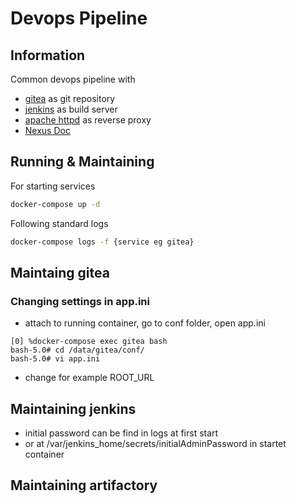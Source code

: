 # Devops Pipeline

## Information

Common devops pipeline with 
* [gitea](https://gitea.com) as git repository
* [jenkins](https://www.jenkins.io) as build server
* [apache httpd](https://httpd.apache.org) as reverse proxy
* [Nexus Doc](https://help.sonatype.com/repomanager3) 

## Running & Maintaining

For starting services 

```bash
docker-compose up -d
```
Following standard logs

```bash
docker-compose logs -f {service eg gitea}
```

## Maintaing gitea

### Changing settings in app.ini

* attach to running container, go to conf folder, open app.ini
```
[0] %docker-compose exec gitea bash
bash-5.0# cd /data/gitea/conf/
bash-5.0# vi app.ini 
```
* change for example ROOT_URL

## Maintaining jenkins

* initial password can be find in logs at first start
* or at /var/jenkins_home/secrets/initialAdminPassword in startet container

## Maintaining artifactory 
